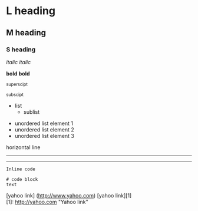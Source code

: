 # L heading
## M heading
### S heading
_italic_ *italic*

**bold** __bold__

<sup>superscipt</sup>

<sub>subscipt</sub>

* list
  * sublist

- unordered list element 1
- unordered list element 2
- unordered list element 3

horizontal line
***
---

`Inline code`

```
# code block
text
```

[yahoo link] (http://www.yahoo.com)
[yahoo link][1]  
[1]: http://yahoo.com "Yahoo link"
